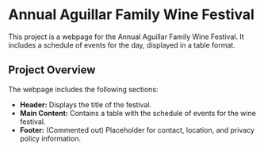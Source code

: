 # Annual Aguillar Family Wine Festival

This project is a webpage for the Annual Aguillar Family Wine Festival. It includes a schedule of events for the day, displayed in a table format.

## Project Overview

The webpage includes the following sections:

- **Header:** Displays the title of the festival.
- **Main Content:** Contains a table with the schedule of events for the wine festival.
- **Footer:** (Commented out) Placeholder for contact, location, and privacy policy information.
